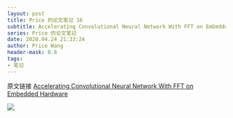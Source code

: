 ```yaml
---
layout: post
title: Price 的论文笔记 16
subtitle: Accelerating Convolutional Neural Network With FFT on Embedded Hardware
series: Price 的论文笔记
date: 2020.04.24 21:33:24
author: Price Wang
header-mask: 0.8
tags:
- 笔记
---
```


原文链接 [Accelerating Convolutional Neural Network With FFT on Embedded Hardware](https://ieeexplore.ieee.org/document/8392465)

<img class="post_img" src="{{ site.baseurl }}/img/post/{{ page.series }}/{{ page.title }}.png">
